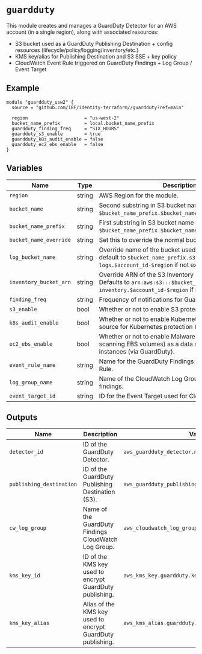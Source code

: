 # `guardduty`

This module creates and manages a GuardDuty Detector for an AWS account (in a single region), along with associated resources:

- S3 bucket used as a GuardDuty Publishing Destination + config resources (lifecycle/policy/logging/inventory/etc.)
- KMS key/alias for Publishing Destination and S3 SSE + key policy
- CloudWatch Event Rule triggered on GuardDuty Findings + Log Group / Event Target

## Example

```hcl
module "guardduty_usw2" {
  source = "github.com/18F/identity-terraform//guardduty?ref=main"

  region                     = "us-west-2"
  bucket_name_prefix         = local.bucket_name_prefix
  guardduty_finding_freq     = "SIX_HOURS"
  guardduty_s3_enable        = true
  guardduty_k8s_audit_enable = false
  guardduty_ec2_ebs_enable   = false
}
```

## Variables

| Name                   | Type   | Description                                                                                                                                                  | Required | Default                  |
| -----                  | -----  | -----                                                                                                                                                        | -----    | -----                    |
| `region`               | string | AWS Region for the module.                                                                                                                                   | YES      | `us-west-2`              |
| `bucket_name`          | string | Second substring in S3 bucket name of `$bucket_name_prefix.$bucket_name.$account_id-$region`.                                                                | YES      | `guardduty`              |
| `bucket_name_prefix`   | string | First substring in S3 bucket name of `$bucket_name_prefix.$bucket_name.$account_id-$region`.                                                                 | YES      | N/A                      |
| `bucket_name_override` | string | Set this to override the normal bucket naming schema.                                                                                                        | NO       | N/A                      |
| `log_bucket_name`      | string | Override name of the bucket used for S3 logging. Will default to `$bucket_name_prefix.s3-access-logs.$account_id-$region` if not explicitly declared.        | NO       | N/A                      |
| `inventory_bucket_arn` | string | Override ARN of the S3 Inventory reports bucket. Defaults to `arn:aws:s3:::$bucket_name_prefix.s3-inventory.$account_id-$region` if not explicitly declared. | NO       | N/A                      |
| `finding_freq`         | string | Frequency of notifications for GuardDuty findings.                                                                                                           | YES      | `SIX_HOURS`              |
| `s3_enable`            | bool   | Whether or not to enable S3 protection in GuardDuty.                                                                                                         | YES      | **false**                |
| `k8s_audit_enable`     | bool   | Whether or not to enable Kubernetes audit logs as a data source for Kubernetes protection (via GuardDuty).                                                   | YES      | **false**                |
| `ec2_ebs_enable`       | bool   | Whether or not to enable Malware Protection (via scanning EBS volumes) as a data source for EC2 instances (via GuardDuty).                                   | YES      | **false**                |
| `event_rule_name`      | string | Name for the GuardDuty Findings CloudWatch Event Rule.                                                                                                       | YES      | `GuardDutyFindings`      |
| `log_group_name`       | string | Name of the CloudWatch Log Group to log GuardDuty findings.                                                                                                  | YES      | `/aws/events/gdfindings` |
| `event_target_id`      | string | ID for the Event Target used for CloudWatch Logs.                                                                                                            | YES      | `GDFindingsToCWLogs`     |

## Outputs

| Name                     | Description                                                | Value                                              |
| -----                    | -----                                                      | -----                                              |
| `detector_id`            | ID of the GuardDuty Detector.                              | `aws_guardduty_detector.main.id`                   |
| `publishing_destination` | ID of the GuardDuty Publishing Destination (S3).           | `aws_guardduty_publishing_destination.s3.id`       |
| `cw_log_group`           | Name of the GuardDuty Findings CloudWatch Log Group.       | `aws_cloudwatch_log_group.guardduty_findings.name` |
| `kms_key_id`             | ID of the KMS key used to encrypt GuardDuty publishing.    | `aws_kms_key.guardduty.key_id`                     |
| `kms_key_alias`          | Alias of the KMS key used to encrypt GuardDuty publishing. | `aws_kms_alias.guardduty.name`                     |
